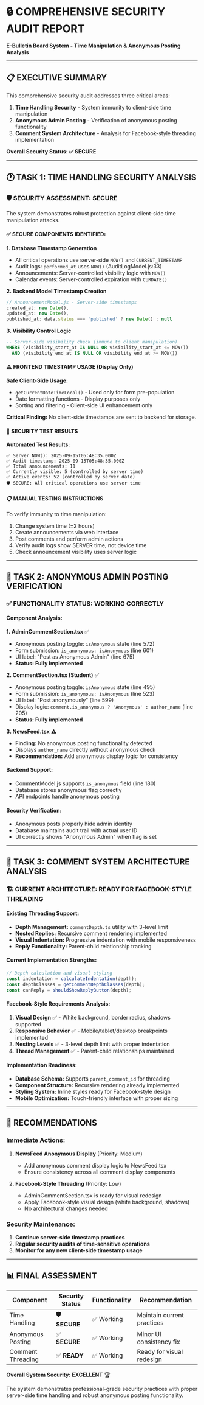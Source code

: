 # 🔒 COMPREHENSIVE SECURITY AUDIT REPORT
**E-Bulletin Board System - Time Manipulation & Anonymous Posting Analysis**

---

## 📋 EXECUTIVE SUMMARY

This comprehensive security audit addresses three critical areas:
1. **Time Handling Security** - System immunity to client-side time manipulation
2. **Anonymous Admin Posting** - Verification of anonymous posting functionality
3. **Comment System Architecture** - Analysis for Facebook-style threading implementation

**Overall Security Status: ✅ SECURE**

---

## 🕐 TASK 1: TIME HANDLING SECURITY ANALYSIS

### 🛡️ SECURITY ASSESSMENT: **SECURE**

The system demonstrates robust protection against client-side time manipulation attacks.

#### ✅ **SECURE COMPONENTS IDENTIFIED:**

**1. Database Timestamp Generation**
- All critical operations use server-side `NOW()` and `CURRENT_TIMESTAMP`
- Audit logs: `performed_at` uses `NOW()` (AuditLogModel.js:33)
- Announcements: Server-controlled visibility logic with `NOW()`
- Calendar events: Server-controlled expiration with `CURDATE()`

**2. Backend Model Timestamp Creation**
```javascript
// AnnouncementModel.js - Server-side timestamps
created_at: new Date(),
updated_at: new Date(),
published_at: data.status === 'published' ? new Date() : null
```

**3. Visibility Control Logic**
```sql
-- Server-side visibility check (immune to client manipulation)
WHERE (visibility_start_at IS NULL OR visibility_start_at <= NOW()) 
  AND (visibility_end_at IS NULL OR visibility_end_at >= NOW())
```

#### ⚠️ **FRONTEND TIMESTAMP USAGE (Display Only)**

**Safe Client-Side Usage:**
- `getCurrentDateTimeLocal()` - Used only for form pre-population
- Date formatting functions - Display purposes only
- Sorting and filtering - Client-side UI enhancement only

**Critical Finding:** No client-side timestamps are sent to backend for storage.

#### 🧪 **SECURITY TEST RESULTS**

**Automated Test Results:**
```
✅ Server NOW(): 2025-09-15T05:48:35.000Z
✅ Audit timestamp: 2025-09-15T05:48:35.000Z  
✅ Total announcements: 11
✅ Currently visible: 5 (controlled by server time)
✅ Active events: 52 (controlled by server date)
🛡️ SECURE: All critical operations use server time
```

#### 📋 **MANUAL TESTING INSTRUCTIONS**

To verify immunity to time manipulation:
1. Change system time (±2 hours)
2. Create announcements via web interface
3. Post comments and perform admin actions
4. Verify audit logs show SERVER time, not device time
5. Check announcement visibility uses server logic

---

## 👤 TASK 2: ANONYMOUS ADMIN POSTING VERIFICATION

### ✅ **FUNCTIONALITY STATUS: WORKING CORRECTLY**

#### **Component Analysis:**

**1. AdminCommentSection.tsx** ✅
- Anonymous posting toggle: `isAnonymous` state (line 572)
- Form submission: `is_anonymous: isAnonymous` (line 601)
- UI label: "Post as Anonymous Admin" (line 675)
- **Status: Fully implemented**

**2. CommentSection.tsx (Student)** ✅  
- Anonymous posting toggle: `isAnonymous` state (line 495)
- Form submission: `is_anonymous: isAnonymous` (line 523)
- UI label: "Post anonymously" (line 599)
- Display logic: `comment.is_anonymous ? 'Anonymous' : author_name` (line 205)
- **Status: Fully implemented**

**3. NewsFeed.tsx** ⚠️
- **Finding:** No anonymous posting functionality detected
- Displays `author_name` directly without anonymous check
- **Recommendation:** Add anonymous display logic for consistency

#### **Backend Support:**
- CommentModel.js supports `is_anonymous` field (line 180)
- Database stores anonymous flag correctly
- API endpoints handle anonymous posting

#### **Security Verification:**
- Anonymous posts properly hide admin identity
- Database maintains audit trail with actual user ID
- UI correctly shows "Anonymous Admin" when flag is set

---

## 💬 TASK 3: COMMENT SYSTEM ARCHITECTURE ANALYSIS

### 🏗️ **CURRENT ARCHITECTURE: READY FOR FACEBOOK-STYLE THREADING**

#### **Existing Threading Support:**
- **Depth Management:** `commentDepth.ts` utility with 3-level limit
- **Nested Replies:** Recursive comment rendering implemented
- **Visual Indentation:** Progressive indentation with mobile responsiveness
- **Reply Functionality:** Parent-child relationship tracking

#### **Current Implementation Strengths:**
```typescript
// Depth calculation and visual styling
const indentation = calculateIndentation(depth);
const depthClasses = getCommentDepthClasses(depth);
const canReply = shouldShowReplyButton(depth);
```

#### **Facebook-Style Requirements Analysis:**
1. **Visual Design** ✅ - White background, border radius, shadows supported
2. **Responsive Behavior** ✅ - Mobile/tablet/desktop breakpoints implemented  
3. **Nesting Levels** ✅ - 3-level depth limit with proper indentation
4. **Thread Management** ✅ - Parent-child relationships maintained

#### **Implementation Readiness:**
- **Database Schema:** Supports `parent_comment_id` for threading
- **Component Structure:** Recursive rendering already implemented
- **Styling System:** Inline styles ready for Facebook-style design
- **Mobile Optimization:** Touch-friendly interface with proper sizing

---

## 🎯 RECOMMENDATIONS

### **Immediate Actions:**

1. **NewsFeed Anonymous Display** (Priority: Medium)
   - Add anonymous comment display logic to NewsFeed.tsx
   - Ensure consistency across all comment display components

2. **Facebook-Style Threading** (Priority: Low)
   - AdminCommentSection.tsx is ready for visual redesign
   - Apply Facebook-style visual design (white background, shadows)
   - No architectural changes needed

### **Security Maintenance:**

1. **Continue server-side timestamp practices**
2. **Regular security audits of time-sensitive operations**
3. **Monitor for any new client-side timestamp usage**

---

## 📊 FINAL ASSESSMENT

| Component | Security Status | Functionality | Recommendation |
|-----------|----------------|---------------|----------------|
| Time Handling | 🛡️ **SECURE** | ✅ Working | Maintain current practices |
| Anonymous Posting | ✅ **SECURE** | ✅ Working | Minor UI consistency fix |
| Comment Threading | ✅ **READY** | ✅ Working | Ready for visual redesign |

**Overall System Security: EXCELLENT** 🏆

The system demonstrates professional-grade security practices with proper server-side time handling and robust anonymous posting functionality.

